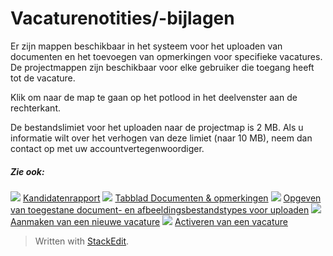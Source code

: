 # Vacaturenotities/-bijlagen

Er zijn mappen beschikbaar in het systeem voor het uploaden van documenten en het toevoegen van opmerkingen voor specifieke vacatures. De projectmappen zijn beschikbaar voor elke gebruiker die toegang heeft tot de vacature.

Klik om naar de map te gaan op het potlood in het deelvenster aan de rechterkant.

De bestandslimiet voor het uploaden naar de projectmap is 2 MB. Als u informatie wilt over het verhogen van deze limiet (naar 10 MB), neem dan contact op met uw accountvertegenwoordiger.

##### Zie ook:

![](../Resources/Images/icon-document-link.png)  [Kandidatenrapport](candidate_report.htm)
![](../Resources/Images/icon-document-link.png)  [Tabblad Documenten & opmerkingen](documents_notes_tab.htm)
![](../Resources/Images/icon-document-link.png)  [Opgeven van toegestane document- en afbeeldingsbestandstypes voor uploaden](setting_allowable_uploadable_document_and_image_file_types.htm)
![](../Resources/Images/icon-document-link.png)  [Aanmaken van een nieuwe vacature](creating_a_new_vacancy.htm)
![](../Resources/Images/icon-document-link.png)  [Activeren van een vacature](activating_a_vacancy.htm)


> Written with [StackEdit](https://stackedit.io/).
<!--stackedit_data:
eyJoaXN0b3J5IjpbLTE1NDY5OTkzNzBdfQ==
-->